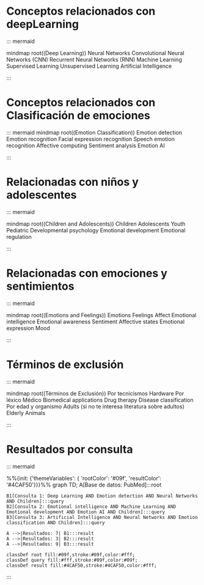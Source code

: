 
# Conceptos relacionados con deepLearning

::: mermaid

mindmap
  root((Deep Learning))
    Neural Networks
      Convolutional Neural Networks (CNN)
      Recurrent Neural Networks (RNN)
    Machine Learning
      Supervised Learning
      Unsupervised Learning
    Artificial Intelligence

:::

# Conceptos relacionados con Clasificación de emociones

::: mermaid
mindmap
  root((Emotion Classification))
    Emotion detection
    Emotion recognition
      Facial expression recognition
      Speech emotion recognition
    Affective computing
    Sentiment analysis
    Emotion AI

:::

# Relacionadas con  niños y adolescentes 


::: mermaid

mindmap
  root((Children and Adolescents))
    Children
    Adolescents
      Youth
    Pediatric
    Developmental psychology
      Emotional development
      Emotional regulation

:::


# Relacionadas con emociones y sentimientos

::: mermaid

mindmap
  root((Emotions and Feelings))
    Emotions
    Feelings
    Affect
    Emotional intelligence
    Emotional awareness
    Sentiment
    Affective states
    Emotional expression
    Mood

::: 


# Términos de exclusión

::: mermaid

mindmap
  root((Términos de Exclusión))
    Por tecnicismos
      Hardware
    Por léxico Médico
      Biomedical applications
      Drug therapy
      Disease classification
    Por edad y organismo
      Adults (si no te interesa literatura sobre adultos)
      Elderly
      Animals

:::


# Resultados por consulta

::: mermaid 

%%{init: {'themeVariables': { 'rootColor': '#09f', 'resultColor': '#4CAF50'}}}%%
graph TD;
    A[Base de datos: PubMed]:::root
    
    B1[Consulta 1: Deep Learning AND Emotion detection AND Neural Networks AND Children]:::query
    B2[Consulta 2: Emotional intelligence AND Machine Learning AND Emotional development AND Emotion AI AND Children]:::query
    B3[Consulta 3: Artificial Intelligence AND Neural Networks AND Emotion classification AND Children]:::query
    
    A -->|Resultados: 7| B1:::result
    A -->|Resultados: 3| B2:::result
    A -->|Resultados: 9| B3:::result

    classDef root fill:#09f,stroke:#09f,color:#fff;
    classDef query fill:#fff,stroke:#09f,color:#09f;
    classDef result fill:#4CAF50,stroke:#4CAF50,color:#fff;



:::